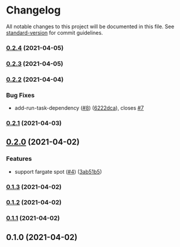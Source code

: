 # Changelog

All notable changes to this project will be documented in this file. See [standard-version](https://github.com/conventional-changelog/standard-version) for commit guidelines.

### [0.2.4](https://github.com/pahud/cdk-kaniko/compare/v0.2.3...v0.2.4) (2021-04-05)

### [0.2.3](https://github.com/pahud/cdk-kaniko/compare/v0.2.2...v0.2.3) (2021-04-05)

### [0.2.2](https://github.com/pahud/cdk-kaniko/compare/v0.2.1...v0.2.2) (2021-04-04)


### Bug Fixes

* add-run-task-dependency ([#8](https://github.com/pahud/cdk-kaniko/issues/8)) ([6222dca](https://github.com/pahud/cdk-kaniko/commit/6222dcac280127df9ab1ec5e89822bfebd17ca82)), closes [#7](https://github.com/pahud/cdk-kaniko/issues/7)

### [0.2.1](https://github.com/pahud/cdk-kaniko/compare/v0.2.0...v0.2.1) (2021-04-03)

## [0.2.0](https://github.com/pahud/cdk-kaniko/compare/v0.1.3...v0.2.0) (2021-04-02)


### Features

* support fargate spot ([#4](https://github.com/pahud/cdk-kaniko/issues/4)) ([3ab51b5](https://github.com/pahud/cdk-kaniko/commit/3ab51b5931bba47dce14cfc84f965ead7c0f572e))

### [0.1.3](https://github.com/pahud/cdk-kaniko/compare/v0.1.2...v0.1.3) (2021-04-02)

### [0.1.2](https://github.com/pahud/cdk-kaniko/compare/v0.1.1...v0.1.2) (2021-04-02)

### [0.1.1](https://github.com/pahud/cdk-kaniko/compare/v0.1.0...v0.1.1) (2021-04-02)

## 0.1.0 (2021-04-02)
